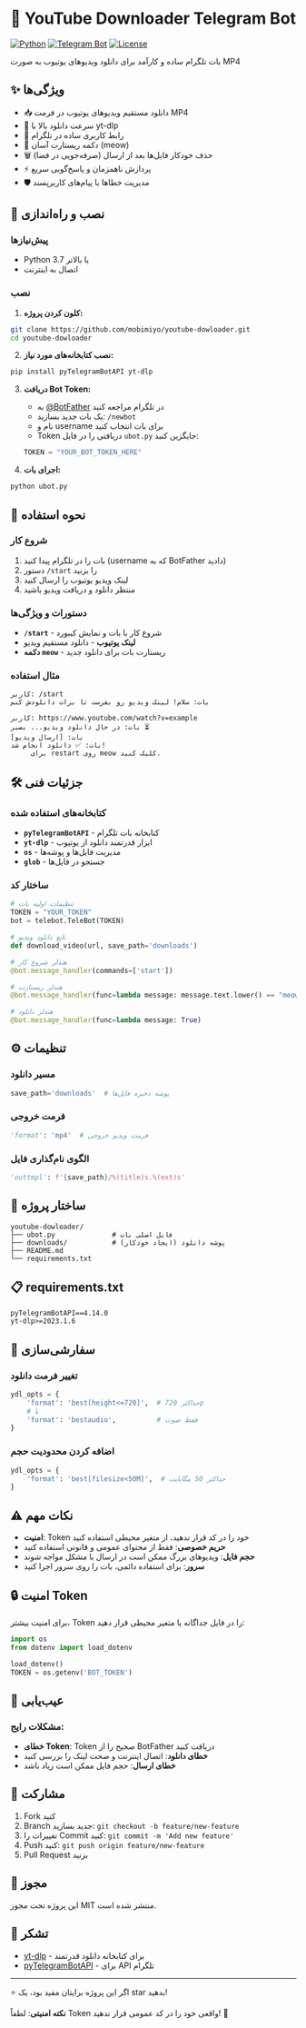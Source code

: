 # 🎥 YouTube Downloader Telegram Bot

[![Python](https://img.shields.io/badge/Python-3.7+-blue.svg)](https://www.python.org/)
[![Telegram Bot](https://img.shields.io/badge/Telegram-Bot-blue.svg)](https://core.telegram.org/bots)
[![License](https://img.shields.io/badge/License-MIT-green.svg)](LICENSE)

بات تلگرام ساده و کارآمد برای دانلود ویدیوهای یوتیوب به صورت MP4

## ✨ ویژگی‌ها

- 📥 دانلود مستقیم ویدیوهای یوتیوب در فرمت MP4
- 🚀 سرعت دانلود بالا با yt-dlp
- 🤖 رابط کاربری ساده در تلگرام
- 🔄 دکمه ریستارت آسان (meow)
- 🗑️ حذف خودکار فایل‌ها بعد از ارسال (صرفه‌جویی در فضا)
- ⚡ پردازش ناهمزمان و پاسخ‌گویی سریع
- 🛡️ مدیریت خطاها با پیام‌های کاربرپسند

## 🚀 نصب و راه‌اندازی

### پیش‌نیازها

- Python 3.7 یا بالاتر
- اتصال به اینترنت

### نصب

1. **کلون کردن پروژه:**
```bash
git clone https://github.com/mobimiyo/youtube-dowloader.git
cd youtube-dowloader
```

2. **نصب کتابخانه‌های مورد نیاز:**
```bash
pip install pyTelegramBotAPI yt-dlp
```

3. **دریافت Bot Token:**
   - به [@BotFather](https://t.me/BotFather) در تلگرام مراجعه کنید
   - یک بات جدید بسازید: `/newbot`
   - نام و username برای بات انتخاب کنید
   - Token دریافتی را در فایل `ubot.py` جایگزین کنید:
   ```python
   TOKEN = "YOUR_BOT_TOKEN_HERE"
   ```

4. **اجرای بات:**
```bash
python ubot.py
```

## 📖 نحوه استفاده

### شروع کار
1. بات را در تلگرام پیدا کنید (username که به BotFather دادید)
2. دستور `/start` را بزنید
3. لینک ویدیو یوتیوب را ارسال کنید
4. منتظر دانلود و دریافت ویدیو باشید

### دستورات و ویژگی‌ها
- **`/start`** - شروع کار با بات و نمایش کیبورد
- **لینک یوتیوب** - دانلود مستقیم ویدیو
- **دکمه `meow`** - ریستارت بات برای دانلود جدید

### مثال استفاده
```
کاربر: /start
بات: سلام! لینک ویدیو رو بفرست تا برات دانلودش کنم

کاربر: https://www.youtube.com/watch?v=example
بات: در حال دانلود ویدیو... بصبر ⏳
بات: [ارسال ویدیو]
بات: ✅ دانلود انجام شد!
     برای restart روی meow کلیک کنید.
```

## 🛠️ جزئیات فنی

### کتابخانه‌های استفاده شده
- **`pyTelegramBotAPI`** - کتابخانه بات تلگرام
- **`yt-dlp`** - ابزار قدرتمند دانلود از یوتیوب
- **`os`** - مدیریت فایل‌ها و پوشه‌ها
- **`glob`** - جستجو در فایل‌ها

### ساختار کد
```python
# تنظیمات اولیه بات
TOKEN = "YOUR_TOKEN"
bot = telebot.TeleBot(TOKEN)

# تابع دانلود ویدیو
def download_video(url, save_path='downloads')

# هندلر شروع کار
@bot.message_handler(commands=['start'])

# هندلر ریستارت
@bot.message_handler(func=lambda message: message.text.lower() == "meow")

# هندلر دانلود
@bot.message_handler(func=lambda message: True)
```

## ⚙️ تنظیمات

### مسیر دانلود
```python
save_path='downloads'  # پوشه ذخیره فایل‌ها
```

### فرمت خروجی
```python
'format': 'mp4'  # فرمت ویدیو خروجی
```

### الگوی نام‌گذاری فایل
```python
'outtmpl': f'{save_path}/%(title)s.%(ext)s'
```

## 📁 ساختار پروژه

```
youtube-dowloader/
├── ubot.py              # فایل اصلی بات
├── downloads/           # پوشه دانلود (ایجاد خودکار)
├── README.md
└── requirements.txt
```

## 📋 requirements.txt

```txt
pyTelegramBotAPI==4.14.0
yt-dlp>=2023.1.6
```

## 🔧 سفارشی‌سازی

### تغییر فرمت دانلود
```python
ydl_opts = {
    'format': 'best[height<=720]',  # حداکثر 720p
    # یا
    'format': 'bestaudio',          # فقط صوت
}
```

### اضافه کردن محدودیت حجم
```python
ydl_opts = {
    'format': 'best[filesize<50M]',  # حداکثر 50 مگابایت
}
```

## ⚠️ نکات مهم

- **امنیت**: Token خود را در کد قرار ندهید، از متغیر محیطی استفاده کنید
- **حریم خصوصی**: فقط از محتوای عمومی و قانونی استفاده کنید
- **حجم فایل**: ویدیوهای بزرگ ممکن است در ارسال با مشکل مواجه شوند
- **سرور**: برای استفاده دائمی، بات را روی سرور اجرا کنید

## 🔒 امنیت Token

برای امنیت بیشتر، Token را در فایل جداگانه یا متغیر محیطی قرار دهید:

```python
import os
from dotenv import load_dotenv

load_dotenv()
TOKEN = os.getenv('BOT_TOKEN')
```

## 🐛 عیب‌یابی

### مشکلات رایج:
- **خطای Token**: Token صحیح را از BotFather دریافت کنید
- **خطای دانلود**: اتصال اینترنت و صحت لینک را بررسی کنید
- **خطای ارسال**: حجم فایل ممکن است زیاد باشد

## 🤝 مشارکت

1. Fork کنید
2. Branch جدید بسازید: `git checkout -b feature/new-feature`
3. تغییرات را Commit کنید: `git commit -m 'Add new feature'`
4. Push کنید: `git push origin feature/new-feature`
5. Pull Request بزنید

## 📄 مجوز

این پروژه تحت مجوز MIT منتشر شده است.

## 🙏 تشکر

- [yt-dlp](https://github.com/yt-dlp/yt-dlp) - برای کتابخانه دانلود قدرتمند
- [pyTelegramBotAPI](https://github.com/eternnoir/pyTelegramBotAPI) - برای API تلگرام

---

⭐ اگر این پروژه برایتان مفید بود، یک star بدهید!

**نکته امنیتی**: لطفاً Token واقعی خود را در کد عمومی قرار ندهید! 🔐

